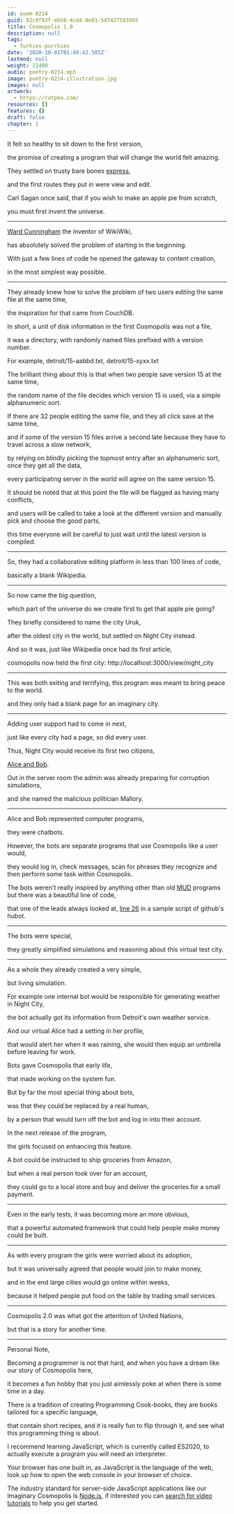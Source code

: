 ```yaml
---
id: poem-0214
guid: 92c0f93f-eb58-4cd4-8e81-5d7427583565
title: Cosmopolis 1.0
description: null
tags:
  - furkies-purrkies
date: '2020-10-01T01:49:42.585Z'
lastmod: null
weight: 21400
audio: poetry-0214.mp3
image: poetry-0214-illustration.jpg
images: null
artwork:
  - https://catpea.com/
resources: []
features: {}
draft: false
chapter: 1
---
```


It felt so healthy to sit down to the first version,

the promise of creating a program that will change the world felt amazing.

They settled on trusty bare bones [express](https://expressjs.com/),

and the first routes they put in were view and edit.

Carl Sagan once said, that if you wish to make an apple pie from scratch,

you must first invent the universe.

---

[Ward Cunningham](https://github.com/WardCunningham) the inventor of WikiWiki,

has absolutely solved the problem of starting in the beginning.

With just a few lines of code he opened the gateway to content creation,

in the most simplest way possible.

---

They already knew how to solve the problem of two users editing the same file at the same time,

the inspiration for that came from CouchDB.

In short, a unit of disk information in the first Cosmopolis was not a file,

it was a directory, with randomly named files prefixed with a version number.

For example, detroit/15-aabbd.txt, detroit/15-xyxx.txt

The brilliant thing about this is that when two people save version 15 at the same time,

the random name of the file decides which version 15 is used, via a simple alphanumeric sort.

If there are 32 people editing the same file, and they all click save at the same time,

and if some of the version 15 files arrive a second late because they have to travel across a slow network,

by relying on blindly picking the topmost entry after an alphanumeric sort, once they get all the data,

every participating server in the world will agree on the same version 15.

It should be noted that at this point the file will be flagged as having many conflicts,

and users will be called to take a look at the different version and manually pick and choose the good parts,

this time everyone will be careful to just wait until the latest version is compiled.

---

So, they had a collaborative editing platform in less than 100 lines of code,

basically a blank Wikipedia.

---

So now came the big question,

which part of the universe do we create first to get that apple pie going?

They briefly considered to name the city Uruk,

after the oldest city in the world, but settled on Night City instead.

And so it was, just like Wikipedia once had its first article,

cosmopolis now held the first city: http://localhost:3000/view/night\_city

---

This was both exiting and terrifying, this program was meant to bring peace to the world.

and they only had a blank page for an imaginary city.

---

Adding user support had to come in next,

just like every city had a page, so did every user.

Thus, Night City would receive its first two citizens,

[Alice and Bob](https://en.wikipedia.org/wiki/Alice_and_Bob).

Out in the server room the admin was already preparing for corruption simulations,

and she named the malicious politician Mallory.

---

Alice and Bob represented computer programs,

they were chatbots.

However, the bots are separate programs that use Cosmopolis like a user would,

they would log in, check messages, scan for phrases they recognize and then perform some task within Cosmopolis.

The bots weren't really inspired by anything other than old [MUD](https://en.wikipedia.org/wiki/MUD) programs but there was a beautiful line of code,

that one of the leads always looked at, [line 26](https://github.com/hubotio/hubot-rules/blob/master/src/rules.js#L26) in a sample script of github's hubot.

---

The bots were special,

they greatly simplified simulations and reasoning about this virtual test city.

---

As a whole they already created a very simple,

but living simulation.

For example one internal bot would be responsible for generating weather in Night City,

the bot actually got its information from Detroit's own weather service.

And our virtual Alice had a setting in her profile,

that would alert her when it was raining, she would then equip an umbrella before leaving for work.

Bots gave Cosmopolis that early life,

that made working on the system fun.

But by far the most special thing about bots,

was that they could be replaced by a real human,

by a person that would turn off the bot and log in into their account.

In the next release of the program,

the girls focused on enhancing this feature.

A bot could be instructed to ship groceries from Amazon,

but when a real person took over for an account,

they could go to a local store and buy and deliver the groceries for a small payment.

---

Even in the early tests, it was becoming more an more obvious,

that a powerful automated framework that could help people make money could be built.

---

As with every program the girls were worried about its adoption,

but it was universally agreed that people would join to make money,

and in the end large cities would go online within weeks,

because it helped people put food on the table by trading small services.

---

Cosmopolis 2.0 was what got the attention of United Nations,

but that is a story for another time.

---

Personal Note,

Becoming a programmer is not that hard, and when you have a dream like our story of Cosmopolis here,

it becomes a fun hobby that you just aimlessly poke at when there is some time in a day.

There is a tradition of creating Programming Cook-books, they are books tailored for a specific language,

that contain short recipes, and it is really fun to flip through it, and see what this programming thing is about.

I recommend learning JavaScript, which is currently called ES2020, to actually execute a program you will need an interpreter.

Your browser has one built in, as JavaScript is the language of the web, look up how to open the web console in your browser of choice.

The industry standard for server-side JavaScript applications like our Imaginary Cosmopolis is [Node.js](https://nodejs.org/en/), if interested you can [search for video tutorials](https://www.youtube.com/results?search_query=nodejs%20tutorial) to help you get started.
